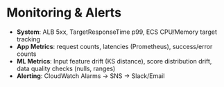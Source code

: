 # Monitoring & Alerts

- **System**: ALB 5xx, TargetResponseTime p99, ECS CPU/Memory target tracking
- **App Metrics**: request counts, latencies (Prometheus), success/error counts
- **ML Metrics**: Input feature drift (KS distance), score distribution drift, data quality checks (nulls, ranges)
- **Alerting**: CloudWatch Alarms -> SNS -> Slack/Email

